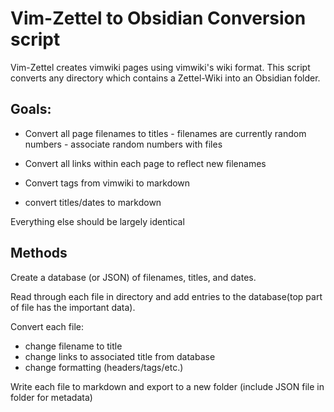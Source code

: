 # Vim-Zettel to Obsidian Conversion script


Vim-Zettel creates vimwiki pages using vimwiki's wiki format. This script converts any directory which contains a Zettel-Wiki into an Obsidian folder.


## Goals:

- Convert all page filenames to titles
		- filenames are currently random numbers
		- associate random numbers with files

- Convert all links within each page to reflect new filenames
- Convert tags from vimwiki to markdown
- convert titles/dates to markdown

Everything else should be largely identical



## Methods

Create a database (or JSON) of filenames, titles, and dates.

Read through each file in directory and add entries to the database(top part of file has the important data).

Convert each file:
- change filename to title
- change links to associated title from database
- change formatting (headers/tags/etc.)

Write each file to markdown and export to a new folder (include JSON file in folder for metadata)
